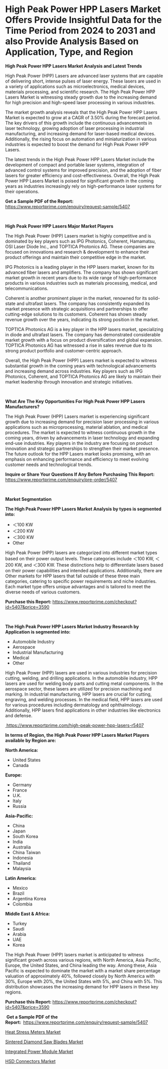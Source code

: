 <p><h1>High Peak Power HPP Lasers Market Offers Provide Insightful Data for the Time Period from 2024 to 2031 and also Provide Analysis Based on Application, Type, and Region</h1></p><p><strong>High Peak Power HPP Lasers Market Analysis and Latest Trends</strong></p>
<p><p>High Peak Power (HPP) Lasers are advanced laser systems that are capable of delivering short, intense pulses of laser energy. These lasers are used in a variety of applications such as microelectronics, medical devices, materials processing, and scientific research. The High Peak Power HPP Lasers Market is witnessing steady growth due to the increasing demand for high precision and high-speed laser processing in various industries.</p><p>The market growth analysis reveals that the High Peak Power HPP Lasers Market is expected to grow at a CAGR of 3.50% during the forecast period. The key drivers of this growth include the continuous advancements in laser technology, growing adoption of laser processing in industrial manufacturing, and increasing demand for laser-based medical devices. Additionally, the rising focus on automation and miniaturization in various industries is expected to boost the demand for High Peak Power HPP Lasers.</p><p>The latest trends in the High Peak Power HPP Lasers Market include the development of compact and portable laser systems, integration of advanced control systems for improved precision, and the adoption of fiber lasers for greater efficiency and cost-effectiveness. Overall, the High Peak Power HPP Lasers Market is poised for significant growth in the coming years as industries increasingly rely on high-performance laser systems for their operations.</p></p>
<p><strong>Get a Sample PDF of the Report:&nbsp;</strong> <a href="https://www.reportprime.com/enquiry/request-sample/5407">https://www.reportprime.com/enquiry/request-sample/5407</a></p>
<p>&nbsp;</p>
<p><strong>High Peak Power HPP Lasers Major Market Players</strong></p>
<p><p>The High Peak Power (HPP) Lasers market is highly competitive and is dominated by key players such as IPG Photonics, Coherent, Hamamatsu, OSI Laser Diode Inc., and TOPTICA Photonics AG. These companies are focused on innovations and research & development to enhance their product offerings and maintain their competitive edge in the market.</p><p>IPG Photonics is a leading player in the HPP lasers market, known for its advanced fiber lasers and amplifiers. The company has shown significant market growth in recent years due to its wide range of high-performance products in various industries such as materials processing, medical, and telecommunications.</p><p>Coherent is another prominent player in the market, renowned for its solid-state and ultrafast lasers. The company has consistently expanded its market presence with strategic acquisitions and partnerships to offer cutting-edge solutions to its customers. Coherent has shown steady revenue growth over the years, indicating its strong position in the market.</p><p>TOPTICA Photonics AG is a key player in the HPP lasers market, specializing in diode and ultrafast lasers. The company has demonstrated considerable market growth with a focus on product diversification and global expansion. TOPTICA Photonics AG has witnessed a rise in sales revenue due to its strong product portfolio and customer-centric approach.</p><p>Overall, the High Peak Power (HPP) Lasers market is expected to witness substantial growth in the coming years with technological advancements and increasing demand across industries. Key players such as IPG Photonics, Coherent, and TOPTICA Photonics AG are likely to maintain their market leadership through innovation and strategic initiatives.</p></p>
<p>&nbsp;</p>
<p><strong>What Are The Key Opportunities For High Peak Power HPP Lasers Manufacturers?</strong></p>
<p><p>The High Peak Power (HPP) Lasers market is experiencing significant growth due to increasing demand for precision laser processing in various applications such as microprocessing, material ablation, and medical procedures. The market is expected to witness continuous growth in the coming years, driven by advancements in laser technology and expanding end-use industries. Key players in the industry are focusing on product innovation and strategic partnerships to strengthen their market presence. The future outlook for the HPP Lasers market looks promising, with an emphasis on enhancing performance and efficiency to meet evolving customer needs and technological trends.</p></p>
<p><strong>Inquire or Share Your Questions If Any Before Purchasing This Report:</strong> <a href="https://www.reportprime.com/enquiry/pre-order/5407">https://www.reportprime.com/enquiry/pre-order/5407</a></p>
<p>&nbsp;</p>
<p><strong>Market Segmentation</strong></p>
<p><strong>The High Peak Power HPP Lasers Market Analysis by types is segmented into:</strong></p>
<p><ul><li>＜100 KW</li><li>＜200 KW</li><li>＜300 KW</li><li>Other</li></ul></p>
<p><p>High Peak Power (HPP) lasers are categorized into different market types based on their power output levels. These categories include ＜100 KW, ＜200 KW, and ＜300 KW. These distinctions help to differentiate lasers based on their power capabilities and intended applications. Additionally, there are Other markets for HPP lasers that fall outside of these three main categories, catering to specific power requirements and niche industries. Each market type offers unique advantages and is tailored to meet the diverse needs of various customers.</p></p>
<p><strong>Purchase this Report:&nbsp;</strong><a href="https://www.reportprime.com/checkout?id=5407&price=3590">https://www.reportprime.com/checkout?id=5407&price=3590</a></p>
<p>&nbsp;</p>
<p><strong>The High Peak Power HPP Lasers Market Industry Research by Application is segmented into:</strong></p>
<p><ul><li>Automobile Industry</li><li>Aerospace</li><li>Industrial Manufacturing</li><li>Medical</li><li>Other</li></ul></p>
<p><p>High Peak Power (HPP) lasers are used in various industries for precision cutting, welding, and drilling applications. In the automobile industry, HPP lasers are used for welding body parts and cutting metal components. In the aerospace sector, these lasers are utilized for precision machining and marking. In industrial manufacturing, HPP lasers are crucial for cutting, engraving, and welding processes. In the medical field, HPP lasers are used for various procedures including dermatology and ophthalmology. Additionally, HPP lasers find applications in other industries like electronics and defense.</p></p>
<p><a href="https://www.reportprime.com/high-peak-power-hpp-lasers-r5407">&nbsp;https://www.reportprime.com/high-peak-power-hpp-lasers-r5407</a></p>
<p><strong>In terms of Region, the High Peak Power HPP Lasers Market Players available by Region are:</strong></p>
<p>
    <p> <strong> North America: </strong>
        <ul>
            <li>United States</li>
            <li>Canada</li>
        </ul>
        </p> 
    <p> <strong> Europe: </strong>
        <ul>
            <li>Germany</li>
            <li>France</li>
            <li>U.K.</li>
            <li>Italy</li>
            <li>Russia</li>
        </ul>
        </p> 
    <p> <strong> Asia-Pacific: </strong>
        <ul>
            <li>China</li>
            <li>Japan</li>
            <li>South Korea</li>
            <li>India</li>
            <li>Australia</li>
            <li>China Taiwan</li>
            <li>Indonesia</li>
            <li>Thailand</li>
            <li>Malaysia</li>
        </ul>
        </p> 
    <p> <strong> Latin America: </strong>
        <ul>
            <li>Mexico</li>
            <li>Brazil</li>
            <li>Argentina Korea</li>
            <li>Colombia</li>
        </ul>
        </p> 
    <p> <strong> Middle East & Africa: </strong>
        <ul>
            <li>Turkey</li>
            <li>Saudi</li>
            <li>Arabia</li>
            <li>UAE</li>
            <li>Korea</li>
        </ul>
    </p>
    </p>
<p><p>The High Peak Power (HPP) lasers market is anticipated to witness significant growth across various regions, with North America, Asia Pacific, Europe, the United States, and China leading the way. Among these, Asia Pacific is expected to dominate the market with a market share percentage valuation of approximately 40%, followed closely by North America with 30%, Europe with 20%, the United States with 5%, and China with 5%. This distribution showcases the increasing demand for HPP lasers in these key regions.</p></p>
<p><strong>Purchase this Report: </strong><a href="https://www.reportprime.com/checkout?id=5407&price=3590">https://www.reportprime.com/checkout?id=5407&price=3590</a></p>
<p>&nbsp;<strong>Get a Sample PDF of the Report:&nbsp;&nbsp;</strong><a href="https://www.reportprime.com/enquiry/request-sample/5407">https://www.reportprime.com/enquiry/request-sample/5407</a></p>
<p><strong></strong></p>
<p><p><a href="https://www.linkedin.com/pulse/heat-stress-meters-market-outlook-industry-overview-forecast-3cc0e">Heat Stress Meters Market</a></p><p><a href="https://www.linkedin.com/pulse/sintered-diamond-saw-blades-market-report-reveals-latest-trends-5uaqe">Sintered Diamond Saw Blades Market</a></p><p><a href="https://github.com/LitzyGulgowski2023/Market-Research-Report-List-1/blob/main/integrated-power-module-market.md">Integrated Power Module Market</a></p><p><a href="https://github.com/HarmonyBogan1944/Market-Research-Report-List-1/blob/main/hsd-connectors-market.md">HSD Connectors Market</a></p></p>